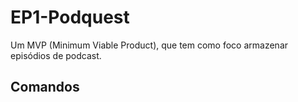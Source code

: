 # EP1-Podquest
Um MVP (Minimum Viable Product), que tem como foco armazenar episódios de podcast.
## Comandos
